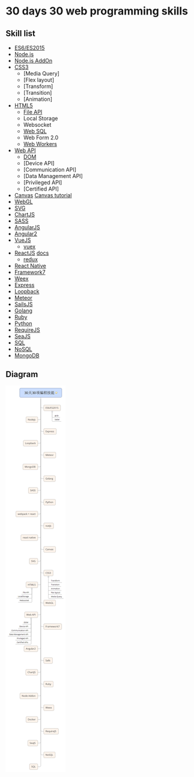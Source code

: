 # 30 days 30 web programming skills

## Skill list
 - [ES6/ES2015](https://babeljs.io/docs/learn-es2015/)
 - [Node.js](http://www.nodejs.org/)
 - [Node.js AddOn](https://nodejs.org/docs/latest/api/addons.html)
 - [CSS3](http://www.w3schools.com/css/css_navbar.asp)
    - [Media Query]
    - [Flex layout]
    - [Transform]
    - [Transition]
    - [Animation]
 - [HTML5](http://www.w3schools.com/html/default.asp)
    - [File API](https://www.w3.org/TR/FileAPI/)
    - Local Storage
    - Websocket
    - [Web SQL](https://www.w3.org/TR/webdatabase/)
    - Web Form 2.0
    - [Web Workers](https://www.w3.org/TR/workers/)
 - [Web API](https://developer.mozilla.org/en-US/docs/Web/API)
    - [DOM](https://developer.mozilla.org/en-US/docs/Web/API/Document_Object_Model)
    - [Device API]
    - [Communication API]
    - [Data Management API]
    - [Privileged API]
    - [Certified API]
 - [Canvas](https://developer.mozilla.org/en-US/docs/Web/API/Canvas_API) [Canvas tutorial](https://developer.mozilla.org/en-US/docs/Web/API/Canvas_API/Tutorial)
 - [WebGL](https://developer.mozilla.org/en-US/docs/Web/API/WebGL_API)
 - [SVG](https://developer.mozilla.org/en-US/docs/Web/SVG)
 - [ChartJS](http://www.chartjs.org/)
 - [SASS](http://www.sass-lang.com/)
 - [AngularJS](https://angularjs.org/)
 - [Angular2](https://angular.io/)
 - [VueJS](http://vuejs.org/)
    - [vuex](https://github.com/vuejs/vuex)
 - [ReactJS](https://github.com/facebook/react) [docs](https://facebook.github.io/react/)
    - [redux](http://redux.js.org/)
 - [React Native](https://github.com/facebook/react-native)
 - [Framework7](http://framework7.io/)
 - [Weex](http://alibaba.github.io/weex/)
 - [Express](https://expressjs.com/)
 - [Loopback](http://loopback.io/)
 - [Meteor](https://www.meteor.com/)
 - [SailsJS](http://sailsjs.org/)
 - [Golang](https://golang.org/)
 - [Ruby](https://www.ruby-lang.org)
 - [Python](https://www.python.org/)
 - [RequireJS](http://requirejs.org/)
 - [SeaJS](http://seajs.org/docs/)
 - [SQL](http://www.w3schools.com/sql/)
 - [NoSQL](http://nosql-database.org/)
 - [MongoDB](https://www.mongodb.com/)
 
## Diagram
 
 ![](doc/30天30项编程技能.png)